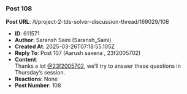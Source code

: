 ### Post 108
**Post URL**: /t/project-2-tds-solver-discussion-thread/169029/108
- **ID**: 611571
- **Author**: Saransh Saini (Saransh_Saini)
- **Created At**: 2025-03-26T07:18:55.105Z
- **Reply To**: Post 107 (Aarush saxena , 23f2005702)
- **Content**:  
  Thanks a lot <a class="mention" href="/u/23f2005702">@23f2005702</a>, we’ll try to answer these questions in Thursday’s session.
- **Reactions**: None
- **Post Number**: 108

